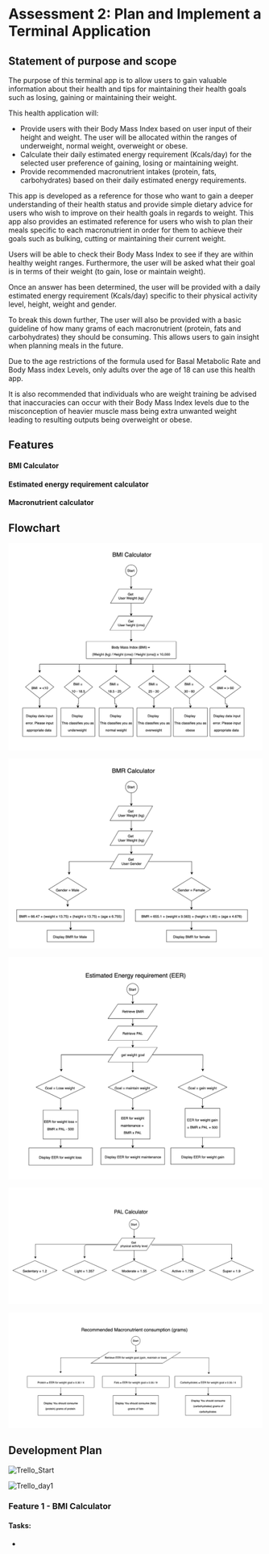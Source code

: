# Assessment 2: Plan and Implement a Terminal Application

## Statement of purpose and scope

The purpose of this terminal app is to allow users to gain valuable information about their health and tips for maintaining their health goals such as losing, gaining or maintaining their weight. 

This health application will:
- Provide users with their Body Mass Index based on user input of their height and weight. 
  The user will be allocated within the ranges of underweight, normal weight, overweight or obese. 
- Calculate their daily estimated energy requirement (Kcals/day) for the selected user preference of gaining, losing or maintaining weight.
- Provide recommended macronutrient intakes (protein, fats, carbohydrates) based on their daily estimated energy requirements. 

This app is developed as a reference for those who want to gain a deeper understanding of their health status and provide simple dietary advice for users who wish to improve on their health goals in regards to weight. This app also provides an estimated reference for users who wish to plan their meals specific to each macronutrient in order for them to achieve their goals such as bulking, cutting or maintaining their current weight. 

Users will be able to check their Body Mass Index to see if they are within healthy weight ranges. Furthermore, the user will be asked what their goal is in terms of their weight (to gain, lose or maintain weight). 

Once an answer has been determined, the user will be provided with a daily estimated energy requirement (Kcals/day) specific to their physical activity level, height, weight and gender. 

To break this down further, The user will also be provided with a basic guideline of how many grams of each macronutrient (protein, fats and carbohydrates) they should be consuming. This allows users to gain insight when planning meals in the future. 

Due to the age restrictions of the formula used for Basal Metabolic Rate and Body Mass index Levels, only adults over the age of 18 can use this health app. 

It is also recommended that individuals who are weight training be advised that inaccuracies can occur with their Body Mass Index levels due to the misconception of heavier muscle mass being extra unwanted weight leading to resulting outputs being overweight or obese. 

## Features
#### BMI Calculator

#### Estimated energy requirement calculator

#### Macronutrient calculator



## Flowchart 

![BMI_calc](Documents/BMI_Calc_Flowchart.png)

![BMR_Calc_Flowchart](Documents/BMR_Calc_Flowchart.png)

![EER_Chart](Documents/EER_Chart_Flowchart.png)

![PAL_Calc](Documents/PAL_Calc_Flowchart.png)

![Macro_Chart_Flowchart](Documents/Macro_Chart_Flowchart.png)




## Development Plan 

![Trello_Start](Documents/Trello_day_1.png)

![Trello_day1](Documents/Trello_day_1.2.png)

### Feature 1 - BMI Calculator
#### Tasks:
- 